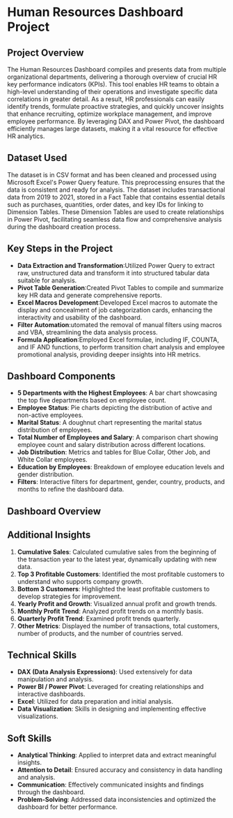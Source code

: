 # Human Resources Dashboard Project

## Project Overview
The Human Resources Dashboard compiles and presents data from multiple organizational departments, delivering a thorough overview of crucial HR key performance indicators (KPIs). This tool enables HR teams to obtain a high-level understanding of their operations and investigate specific data correlations in greater detail. As a result, HR professionals can easily identify trends, formulate proactive strategies, and quickly uncover insights that enhance recruiting, optimize workplace management, and improve employee performance. By leveraging DAX and Power Pivot, the dashboard efficiently manages large datasets, making it a vital resource for effective HR analytics.

## Dataset Used
The dataset is in CSV format and has been cleaned and processed using Microsoft Excel's Power Query feature. This preprocessing ensures that the data is consistent and ready for analysis. The dataset includes transactional data from 2019 to 2021, stored in a Fact Table that contains essential details such as purchases, quantities, order dates, and key IDs for linking to Dimension Tables. These Dimension Tables are used to create relationships in Power Pivot, facilitating seamless data flow and comprehensive analysis during the dashboard creation process.

## Key Steps in the Project
- **Data Extraction and Transformation**:Utilized Power Query to extract raw, unstructured data and transform it into structured tabular data suitable for analysis.
- **Pivot Table Generation**:Created Pivot Tables to compile and summarize key HR data and generate comprehensive reports.
- **Excel Macros Development**:Developed Excel macros to automate the display and concealment of job categorization cards, enhancing the interactivity and usability of the dashboard.
- **Filter Automation**:utomated the removal of manual filters using macros and VBA, streamlining the data analysis process.
- **Formula Application**:Employed Excel formulae, including IF, COUNTA, and IF AND functions, to perform transition chart analysis and employee promotional analysis, providing deeper insights into HR metrics.

## Dashboard Components
- **5 Departments with the Highest Employees**: A bar chart showcasing the top five departments based on employee count.
- **Employee Status**: Pie charts depicting the distribution of active and non-active employees.
- **Marital Status**: A doughnut chart representing the marital status distribution of employees.
- **Total Number of Employees and Salary**: A comparison chart showing employee count and salary distribution across different locations.
- **Job Distribution**: Metrics and tables for Blue Collar, Other Job, and White Collar employees.
- **Education by Employees**: Breakdown of employee education levels and gender distribution.
- **Filters**: Interactive filters for department, gender, country, products, and months to refine the dashboard data.

## Dashboard Overview


## Additional Insights
1. **Cumulative Sales**: Calculated cumulative sales from the beginning of the transaction year to the latest year, dynamically updating with new data.
2. **Top 3 Profitable Customers**: Identified the most profitable customers to understand who supports company growth.
3. **Bottom 3 Customers**: Highlighted the least profitable customers to develop strategies for improvement.
4. **Yearly Profit and Growth**: Visualized annual profit and growth trends.
5. **Monthly Profit Trend**: Analyzed profit trends on a monthly basis.
6. **Quarterly Profit Trend**: Examined profit trends quarterly.
7. **Other Metrics**: Displayed the number of transactions, total customers, number of products, and the number of countries served.

## Technical Skills
- **DAX (Data Analysis Expressions)**: Used extensively for data manipulation and analysis.
- **Power BI / Power Pivot**: Leveraged for creating relationships and interactive dashboards.
- **Excel**: Utilized for data preparation and initial analysis.
- **Data Visualization**: Skills in designing and implementing effective visualizations.

## Soft Skills
- **Analytical Thinking**: Applied to interpret data and extract meaningful insights.
- **Attention to Detail**: Ensured accuracy and consistency in data handling and analysis.
- **Communication**: Effectively communicated insights and findings through the dashboard.
- **Problem-Solving**: Addressed data inconsistencies and optimized the dashboard for better performance.


